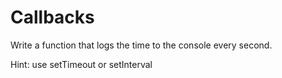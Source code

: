 Callbacks
=============

Write a function that logs the time to the console every second.

Hint: use setTimeout or setInterval

